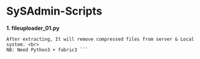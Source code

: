 # SySAdmin-Scripts

<b>1. fileuploader_01.py</b><br>
```This script will download the tar.gz file from Gitlab to local directory and extract it, then compress again with zip & tar.xz without including root folder. After compressing in .zip.tar.xz, It will upload to server. Then extract all the files, Overwrites.
After extracting, It will remove compressed files from server & Local system. <br>
NB: Need Python3 + fabric3 ```
